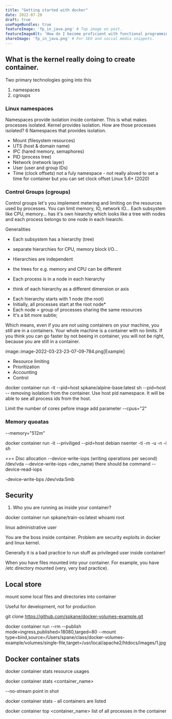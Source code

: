 ```yaml
---
title: "Getting started with docker"
date: 2022-07-20
draft: true
usePageBundles: true
featureImage: 'fp_in_java.png' # Top image on post.
featureImageAlt: 'How do I become proficient with functional programming in Java' # Alternative text for featured image.
shareImage: 'fp_in_java.png' # For SEO and social media snippets.
---
```

## What is the kernel really doing to create container.
Two primary technologies going into this

1. namespaces
2. cgroups

### Linux namespaces
Namespaces provide isolation inside container. This is what makes processes isolated. Kernel provides isolation.
How are those processes isolated? 6 Namespaces that provides isolation.

* Mount (filesystem resources)
* UTS (host & domain name)
* IPC (hared memory, semaphores)
* PID (process tree)
* Network (network layer)
* User (user and group IDs)
* Time (clock offsets) not a fuly namespace - not really aloved to set a time for container but you can set clock offset Linux 5.6+ (2020)

### Control Groups (cgroups)
Control groups let's you implement metering and limiting on the resources used by processes. You can limit memory, IO, network IO... Each subsystem like CPU, memory... has it's own hiearchy which looks like a tree with nodes and each process belongs to one node in each hiearchi.

Generalities

* Each subsystem has a hierarchy (tree)
- separate hierarchies for CPU, memory block I/O...
* Hierarchies are independent
- the trees for e.g. memory and CPU can be different
* Each process is in a node in each hierarchy
- think of each hierarchy as a different dimension or axis
* Each hierarchy starts with 1 node (the root)
* Initially, all processes start at the root node*
* Each node = group of processes
  sharing the same resources
* It's a bit more subtle;

Which means, even if you are not using containers on your machine, you still are in a containers. Your whole machine is a container with no limits. If you think you can go faster by not beeing in container, you will not be right, because you are still in a container.

image::image-2022-03-23-23-07-09-784.png[Example]

* Resource limiting
* Prioritization
* Accounting
* Control


docker container run -it --pid=host spkane/alpine-base:latest sh
--pid=host -- removing isolation from the container. Use host pid namespace. It will be able to see all process ids from the host.

Limit the number of cores
pefore image add parameter --cpus="2"

### Memory quoatas
--memory="512m"


docker container run -it --priviliged --pid=host debian nsenter -ti -m -u -n -i sh

=== Disc allocation
--device-write-iops (writing operations per second) /dev/vda
--device-write-iops <dev_name)
there should be command
--device-read-iops

-device-write-bps /dev/vda:5mb

## Security
1. Who you are running as inside your container?


docker container run spkane/train-os:latest whoami
root

linux administrative user

You are the boss inside container. Problem are security exploits in docker and linux kernel.

Generally it is a bad practice to run stuff as privileged user inside container!

When you have files mounted into your container. For example, you have /etc directory mounted (very, very bad practice).

## Local store
mount some local files and directories into container

Useful for development, not for production

git clone https://github.com/spkane/docker-volumes-example.git

docker container run --rm --publish mode=ingress,published=18080,targed=80 --mount type=bind,source=/Users/spane/class/docker-volumes-example/volumes/single-file,target=/usr/local/apache2/htdocs/images/1.jpg



## Docker container stats
docker container stats resource usages

docker container stats <container_name>

--no-stream point in shot

docker container stats - all containers are listed

docker container top <container_name> list of all processes in the container
